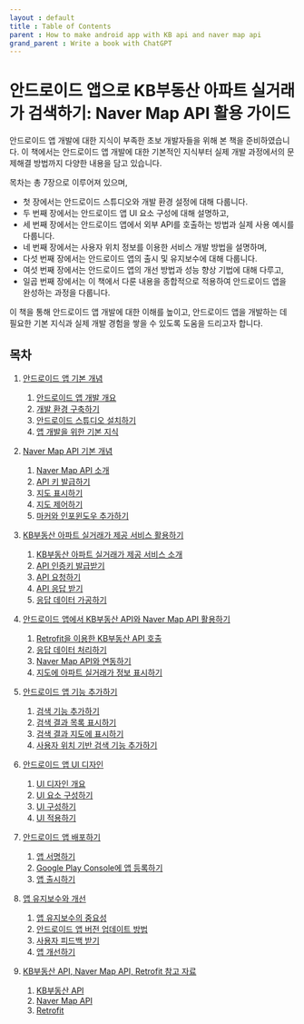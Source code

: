 ```yaml
---
layout : default
title : Table of Contents
parent : How to make android app with KB api and naver map api
grand_parent : Write a book with ChatGPT 
---
```


# 안드로이드 앱으로 KB부동산 아파트 실거래가 검색하기: Naver Map API 활용 가이드

안드로이드 앱 개발에 대한 지식이 부족한 초보 개발자들을 위해 본 책을 준비하였습니다. 
이 책에서는 안드로이드 앱 개발에 대한 기본적인 지식부터 실제 개발 과정에서의 문제해결 방법까지 다양한 내용을 담고 있습니다. 

목차는 총 7장으로 이루어져 있으며, 
- 첫 장에서는 안드로이드 스튜디오와 개발 환경 설정에 대해 다룹니다. 
- 두 번째 장에서는 안드로이드 앱 UI 요소 구성에 대해 설명하고, 
- 세 번째 장에서는 안드로이드 앱에서 외부 API를 호출하는 방법과 실제 사용 예시를 다룹니다. 
- 네 번째 장에서는 사용자 위치 정보를 이용한 서비스 개발 방법을 설명하며, 
- 다섯 번째 장에서는 안드로이드 앱의 출시 및 유지보수에 대해 다룹니다. 
- 여섯 번째 장에서는 안드로이드 앱의 개선 방법과 성능 향상 기법에 대해 다루고, 
- 일곱 번째 장에서는 이 책에서 다룬 내용을 종합적으로 적용하여 안드로이드 앱을 완성하는 과정을 다룹니다. 

이 책을 통해 안드로이드 앱 개발에 대한 이해를 높이고, 안드로이드 앱을 개발하는 데 필요한 기본 지식과 실제 개발 경험을 쌓을 수 있도록 도움을 드리고자 합니다.

## 목차

1. [안드로이드 앱 기본 개념](./chapter1.md)

    1. [안드로이드 앱 개발 개요](./chapter1.md#안드로이드-앱-개발-개요)
    2. [개발 환경 구축하기](./chapter1.md#개발-환경-구축하기)
    3. [안드로이드 스튜디오 설치하기](./chapter1.md#안드로이드-스튜디오-설치하기)
    4. [앱 개발을 위한 기본 지식](./chapter1.md#앱-개발을-위한-기본-지식)

2. [Naver Map API 기본 개념](./chapter2.md)

    1. [Naver Map API 소개](./chapter2.md#naver-map-api-소개)
    2. [API 키 발급하기](./chapter2.md#api-키-발급하기)
    3. [지도 표시하기](./chapter2.md#지도-표시하기)
    4. [지도 제어하기](./chapter2.md#지도-제어하기)
    5. [마커와 인포윈도우 추가하기](./chapter2.md#마커와-인포윈도우-추가하기)

3.  [KB부동산 아파트 실거래가 제공 서비스 활용하기](./chapter3.md)

    1. [KB부동산 아파트 실거래가 제공 서비스 소개](./chapter3.md#kb부동산-아파트-실거래가-제공-서비스-소개)
    2. [API 인증키 발급받기](./chapter3.md#api-인증키-발급받기)
    3. [API 요청하기](./chapter3.md#api-요청하기)
    4. [API 응답 받기](./chapter3.md#api-응답-받기)
    5. [응답 데이터 가공하기](./chapter3.md#응답-데이터-가공하기)

4. [안드로이드 앱에서 KB부동산 API와 Naver Map API 활용하기](./chapter4.md)

    1. [Retrofit을 이용한 KB부동산 API 호출](./chapter4.md#retrofit을-이용한-kb부동산-api-호출)
    2. [응답 데이터 처리하기](./chapter4.md#응답-데이터-처리하기)
    3. [Naver Map API와 연동하기](./chapter4.md#naver-map-api와-연동하기)
    4. [지도에 아파트 실거래가 정보 표시하기](./chapter4.md#지도에-아파트-실거래가-정보-표시하기)

5. [안드로이드 앱 기능 추가하기](./chapter5.md)

    1. [검색 기능 추가하기](./chapter5.md#검색-기능-추가하기)
    2. [검색 결과 목록 표시하기](./chapter5.md#검색-결과-목록-표시하기)
    3. [검색 결과 지도에 표시하기](./chapter5.md#검색-결과-지도에-표시하기)
    4. [사용자 위치 기반 검색 기능 추가하기](./chapter5.md#사용자-위치-기반-검색-기능-추가하기)

6. [안드로이드 앱 UI 디자인](./chapter6.md)

    1. [UI 디자인 개요](./chapter6.md#ui-디자인-개요)
    2. [UI 요소 구성하기](./chapter6.md#ui-요소-구성하기)
    3. [UI 구성하기](./chapter6.md#ui-구성하기)
    4. [UI 적용하기](./chapter6.md#ui-적용하기)

7. [안드로이드 앱 배포하기](./chapter7.md)

    1. [앱 서명하기](./chapter7.md#앱-서명하기)
    2. [Google Play Console에 앱 등록하기](./chapter7.md#google-play-console에-앱-등록하기)
    3. [앱 출시하기](./chapter7.md#앱-출시하기)

8. [앱 유지보수와 개선](./chapter8.md)

    1. [앱 유지보수의 중요성](./chapter8.md#앱-유지보수의-중요성)
    2. [안드로이드 앱 버전 업데이트 방법](./chapter8.md#안드로이드-앱-버전-업데이트-방법)
    3. [사용자 피드백 받기](./chapter8.md#사용자-피드백-받기)
    4. [앱 개선하기](./chapter8.md#앱-개선하기)

9. [KB부동산 API, Naver Map API, Retrofit 참고 자료](./chapter9.md)

    1. [KB부동산 API](./chapter9.md#kb부동산-api)
    2. [Naver Map API](./chapter9.md#naver-map-api)
    3. [Retrofit](./chapter9.md#retrofit)